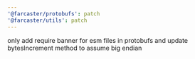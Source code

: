 ```yaml
---
'@farcaster/protobufs': patch
'@farcaster/utils': patch
---
```


only add require banner for esm files in protobufs and update bytesIncrement method to assume big endian
